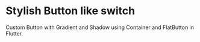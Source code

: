 # Stylish Button like switch
Custom Button with Gradient and Shadow using Container and FlatButton in Flutter.


